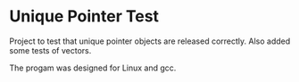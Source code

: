 # Unique Pointer Test

Project to test that unique pointer objects are released correctly.
Also added some tests of vectors.

The progam was designed for Linux and gcc.

